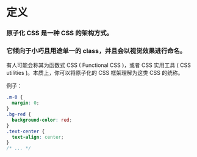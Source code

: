 # 定义

### 原子化 CSS 是一种 CSS 的架构方式。

### 它倾向于小巧且用途单一的 class，并且会以视觉效果进行命名。

有人可能会称其为函数式 CSS ( Functional CSS )，或者 CSS 实用工具 ( CSS utilities )。本质上，你可以将原子化的 CSS 框架理解为这类 CSS 的统称。

<div text-2xl>
  <div></div>
  <div></div>
  <div></div>
  <div></div>
</div>

例子：

```css
.m-0 {
  margin: 0;
}
.bg-red {
  background-color: red;
}
.text-center {
  text-align: center;
}
/* ... */
```

